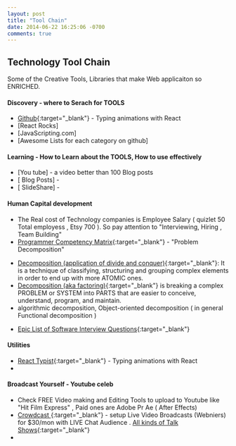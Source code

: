 ```yaml
---
layout: post
title: "Tool Chain"
date: 2014-06-22 16:25:06 -0700
comments: true
---
```


## Technology Tool Chain
Some of the Creative Tools, Libraries that make Web applicaiton so ENRICHED.

#### Discovery - where to Serach for TOOLS
+ [Github](https://github.com/){:target="_blank"} - Typing animations with React 
+ [React Rocks]
+ [JavaScripting.com]
+ [Awesome Lists for each category on github]

#### Learning - How to Learn about the TOOLS, How to use effectively
+ [You tube] - a video better than 100 Blog posts
+ [ Blog Posts] -
+ [ SlideShare] -

#### Human Capital development 
+ The Real cost of Technology companies is Employee Salary ( quizlet 50 Total employess , Etsy 700 ). So pay attention to  "Interviewing, Hiring , Team Building"
+ [Programmer Competency Matrix](http://sijinjoseph.com/programmer-competency-matrix/){:target="_blank"} - "Problem Decomposition"
 - [Decomposition (application of divide and conquer)](http://stackoverflow.com/questions/23413242/what-are-the-differences-between-abstraction-and-decomposition){:target="_blank"}: It is a technique of classifying, structuring and grouping complex elements in order to end up with more ATOMIC ones.
 - [Decomposition (aka factoring)](https://en.wikipedia.org/wiki/Decomposition_(computer_science)){:target="_blank"} is breaking a complex PROBLEM or SYSTEM into PARTS that are easier to conceive, understand, program, and maintain.
  - algorithmic decomposition, Object-oriented decomposition ( in general Functional decomposition )
  
+ [Epic List of Software Interview Questions](http://katemats.com/interview-questions/){:target="_blank"}

#### Utilities
+ [React Typist](https://jstejada.github.io/react-typist/){:target="_blank"} - Typing animations with React 
+ 

#### Broadcast Yourself - Youtube celeb
+ Check FREE Video making and Editing Tools to upload to Youtube like "Hit Film Express" , Paid ones are Adobe Pr Ae ( After Effects)
+ [Crowdcast ](https://www.crowdcast.io/e/files){:target="_blank"} - setup Live Video Broadcasts (Webniers) for $30/mon with LIVE Chat Audience . [All kinds of Talk Shows](https://www.crowdcast.io/cy){:target="_blank"}
+ 
